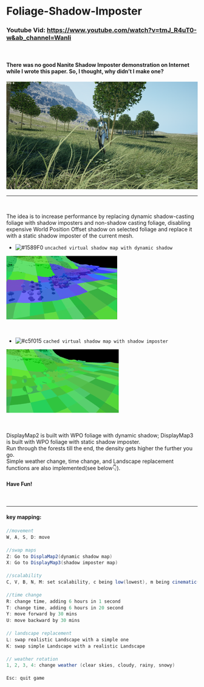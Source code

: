 # Foliage-Shadow-Imposter

### Youtube Vid: https://www.youtube.com/watch?v=tmJ_R4uT0-w&ab_channel=Wanli

<br />

#### There was no good Nanite Shadow Imposter demonstration on Internet while l wrote this paper. So, l thought, why didn’t l make one? 

<p align="center">
  <img src="https://raw.githubusercontent.com/One1ee/MyGarage/main/usethis.png"/>
</p>

---

<br />

The idea is to increase performance by replacing dynamic shadow-casting foliage with shadow imposters and non-shadow casting foliage, disabling expensive World Position Offset shadow on selected foliage and replace it with a static shadow imposter of the current mesh.

- ![#1589F0](https://via.placeholder.com/15/1589F0/000000?text=+) `uncached virtual shadow map with dynamic shadow`

![uncached virtual shadow map with shadow imposter](https://raw.githubusercontent.com/One1ee/MyGarage/main/delemete1.png)

<br />

- ![#c5f015](https://via.placeholder.com/15/c5f015/000000?text=+) `cached virtual shadow map with shadow imposter`

![cached virtual shadow map with shadow imposter](https://raw.githubusercontent.com/One1ee/MyGarage/main/deleteme2.png)

<br />
<br />
DisplayMap2 is built with WPO foliage with dynamic shadow; DisplayMap3 is built with WPO foliage with static shadow imposter.<br />
Run through the forests till the end, the density gets higher the further you go. <br />
Simple weather change, time change, and Landscape replacement functions are also implemented(see below👇).

#### Have Fun!
<br />

---
#### key mapping:
```java
//movement
W, A, S, D: move

//swap maps
Z: Go to DisplaMap2(dynamic shadow map)
X: Go to DisplayMap3(shadow imposter map)

//scalability
C, V, B, N, M: set scalability, c being low(lowest), m being cinematic(highest)

//time change
R: change time, adding 6 hours in 1 second
T: change time, adding 6 hours in 20 second
Y: move forward by 30 mins
U: move backward by 30 mins

// landscape replacement
L: swap realistic Landscape with a simple one
K: swap simple Landscape with a realistic Landscape

// weather rotation
1, 2, 3, 4: change weather (clear skies, cloudy, rainy, snowy)

Esc: quit game
```

<br />

